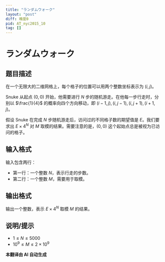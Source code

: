 ```yaml
---
title: "ランダムウォーク"
layout: "post"
diff: 难度0
pid: AT_nyc2015_10
tag: []
---
```


# ランダムウォーク

## 题目描述

在一个无限大的二维网格上，每个格子的位置可以用两个整数坐标表示为 $(i, j)$。

Snuke 从起点 $(0, 0)$ 开始，他需要进行 $N$ 步的随机游走。在他每一步行走时，分别以 $\frac{1}{4}$ 的概率向四个方向移动，即 $(i-1, j), (i, j-1), (i, j+1), (i+1, j)$。

假设 Snuke 在完成 $N$ 步随机游走后，访问过的不同格子数的期望值是 $E$。我们要求出 $E \times 4^N$ 对 $M$ 取模的结果。需要注意的是，$(0, 0)$ 这个起始点总是被视为已访问的格子。

## 输入格式

输入包含两行：

- 第一行：一个整数 $N$，表示行走的步数。
- 第二行：一个整数 $M$，需要用于取模。

## 输出格式

输出一个整数，表示 $E \times 4^N$ 取模 $M$ 的结果。

## 说明/提示

- $1 \leq N \leq 5000$
- $10^9 \leq M \leq 2 \times 10^9$

 **本翻译由 AI 自动生成**

